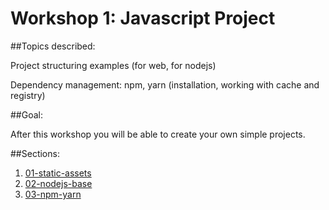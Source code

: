 # Workshop 1: Javascript Project

##Topics described:

Project structuring examples (for web, for nodejs)

Dependency management: npm, yarn (installation, working with cache and registry)

##Goal:

After this workshop you will be able to create your own simple projects.

##Sections:

1. [01-static-assets](01-static-assets/01-static-assets.md)
2. [02-nodejs-base](02-nodejs-base/02-nodejs-base.md)
3. [03-npm-yarn](03-npm-yarn/03-npm-yarn.md)
